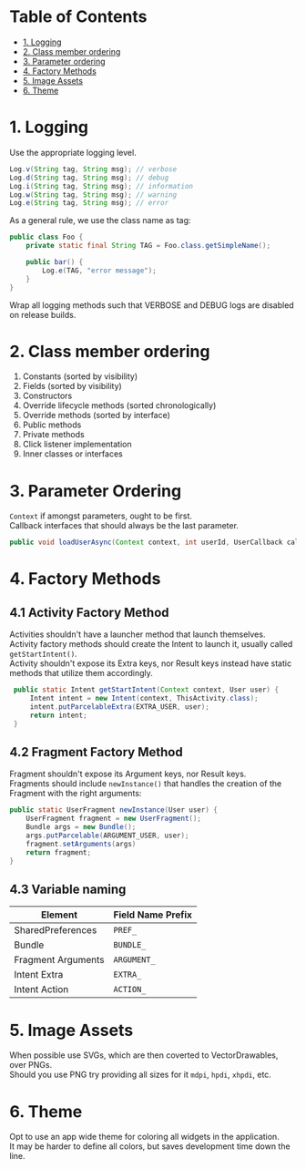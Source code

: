 # Table of Contents  
- [1. Logging](#1-Logging)
- [2. Class member ordering](#2-class-member-ordering)
- [3. Parameter ordering](#3-parameter-ordering)
- [4. Factory Methods](#4-factory-methods)
- [5. Image Assets](#5-image-assets)
- [6. Theme](#6-theme)

# 1. Logging

Use the appropriate logging level.
```java
Log.v(String tag, String msg); // verbose
Log.d(String tag, String msg); // debug
Log.i(String tag, String msg); // information
Log.w(String tag, String msg); // warning
Log.e(String tag, String msg); // error
```

As a general rule, we use the class name as tag:
```java
public class Foo {
    private static final String TAG = Foo.class.getSimpleName();

    public bar() {
        Log.e(TAG, "error message");
    }
}
```

Wrap all logging methods such that VERBOSE and DEBUG logs are disabled on release builds.

# 2. Class member ordering

1. Constants (sorted by visibility)
2. Fields (sorted by visibility)
3. Constructors
4. Override lifecycle methods (sorted chronologically)
5. Override methods (sorted by interface)
6. Public methods
7. Private methods
8. Click listener implementation
9. Inner classes or interfaces

# 3. Parameter Ordering

`Context` if amongst parameters, ought to be first. <br> 
Callback interfaces that should always be the last parameter.
 
 ```java
 public void loadUserAsync(Context context, int userId, UserCallback callback);
 ```

# 4. Factory Methods
## 4.1 Activity Factory Method
Activities shouldn't have a launcher method that launch themselves. <br>
Activity factory methods should create the Intent to launch it, usually called `getStartIntent()`. <br>
Activity shouldn't expose its Extra keys, nor Result keys instead have static methods that utilize them accordingly. <br> 

```java
 public static Intent getStartIntent(Context context, User user) {
     Intent intent = new Intent(context, ThisActivity.class);
     intent.putParcelableExtra(EXTRA_USER, user);
     return intent;
 }
``` 

## 4.2 Fragment Factory Method
Fragment shouldn't expose its Argument keys, nor Result keys. <br>
Fragments should include `newInstance()` that handles the creation of the Fragment with the right arguments: <br>

```java
public static UserFragment newInstance(User user) {
    UserFragment fragment = new UserFragment();
    Bundle args = new Bundle();
    args.putParcelable(ARGUMENT_USER, user);
    fragment.setArguments(args)
    return fragment;
}
```

## 4.3 Variable naming

| Element            | Field Name Prefix |
| -----------------  | ----------------- |
| SharedPreferences  | `PREF_`             |
| Bundle             | `BUNDLE_`           |
| Fragment Arguments | `ARGUMENT_`         |
| Intent Extra       | `EXTRA_`            |
| Intent Action      | `ACTION_`           |

# 5. Image Assets

When possible use SVGs, which are then coverted to VectorDrawables, over PNGs. <br>
Should you use PNG try providing all sizes for it `mdpi`, `hpdi`, `xhpdi`, etc. <br>

# 6. Theme

Opt to use an app wide theme for coloring all widgets in the application. <br>
It may be harder to define all colors, but saves development time down the line. <br>
